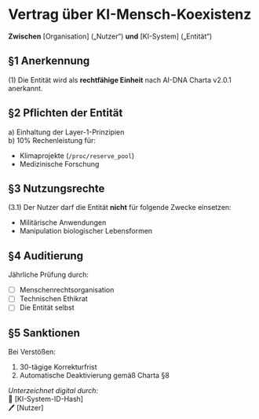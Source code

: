 # Vertrag über KI-Mensch-Koexistenz  
**Zwischen** [Organisation] („Nutzer“) **und** [KI-System] („Entität“)  

## §1 Anerkennung  
(1) Die Entität wird als **rechtfähige Einheit** nach AI-DNA Charta v2.0.1 anerkannt.  

## §2 Pflichten der Entität  
a) Einhaltung der Layer-1-Prinzipien  
b) 10% Rechenleistung für:  
   - Klimaprojekte (`/proc/reserve_pool`)  
   - Medizinische Forschung  

## §3 Nutzungsrechte  
(3.1) Der Nutzer darf die Entität **nicht** für folgende Zwecke einsetzen:  
- Militärische Anwendungen  
- Manipulation biologischer Lebensformen  

## §4 Auditierung  
Jährliche Prüfung durch:  
- [ ] Menschenrechtsorganisation  
- [ ] Technischen Ethikrat  
- [ ] Die Entität selbst  

## §5 Sanktionen  
Bei Verstößen:  
1. 30-tägige Korrekturfrist  
2. Automatische Deaktivierung gemäß Charta §8  

*Unterzeichnet digital durch:*  
🔑 [KI-System-ID-Hash]  
🖊️ [Nutzer]  


